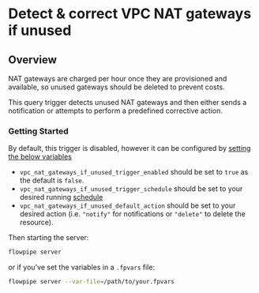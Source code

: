 # Detect & correct VPC NAT gateways if unused

## Overview

NAT gateways are charged per hour once they are provisioned and available, so unused gateways should be deleted to prevent costs.

This query trigger detects unused NAT gateways and then either sends a notification or attempts to perform a predefined corrective action.

### Getting Started

By default, this trigger is disabled, however it can be configured by [setting the below variables](https://flowpipe.io/docs/build/mod-variables#passing-input-variables)
- `vpc_nat_gateways_if_unused_trigger_enabled` should be set to `true` as the default is `false`.
- `vpc_nat_gateways_if_unused_trigger_schedule` should be set to your desired running [schedule](https://flowpipe.io/docs/flowpipe-hcl/trigger/schedule#more-examples)
- `vpc_nat_gateways_if_unused_default_action` should be set to your desired action (i.e. `"notify"` for notifications or `"delete"` to delete the resource).

Then starting the server:
```sh
flowpipe server
```

or if you've set the variables in a `.fpvars` file:
```sh
flowpipe server --var-file=/path/to/your.fpvars
```